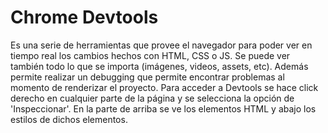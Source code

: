 # Chrome Devtools

Es una serie de herramientas que provee el navegador para poder ver en tiempo real los cambios hechos con HTML, CSS o JS. Se puede ver también todo lo que se importa (imágenes, videos, assets, etc). Además permite realizar un debugging que permite encontrar problemas al momento de renderizar el proyecto. Para acceder a Devtools se hace click derecho en cualquier parte de la página y se selecciona la opción de 'Inspeccionar'. En la parte de arriba se ve los elementos HTML y abajo los estilos de dichos elementos.
